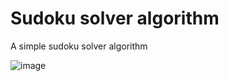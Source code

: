 # Sudoku solver algorithm

A simple sudoku solver algorithm

![image](https://user-images.githubusercontent.com/68694876/231023649-17add95d-168c-4b3b-98b1-0eb2c32f48a6.png)

